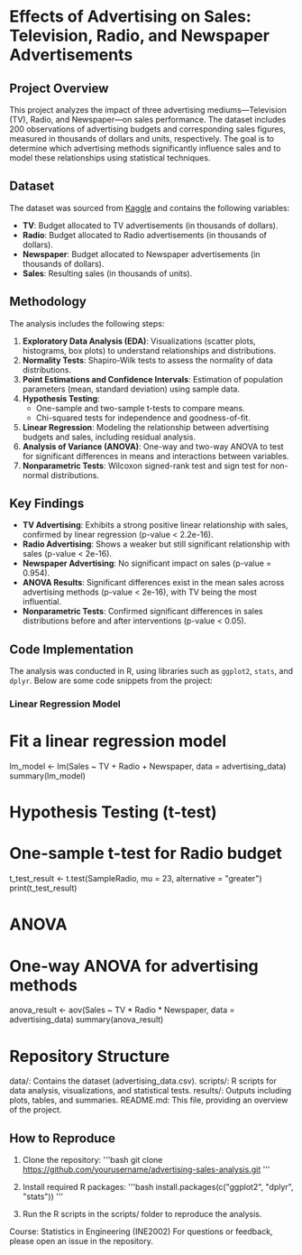 # Effects of Advertising on Sales: Television, Radio, and Newspaper Advertisements

## Project Overview
This project analyzes the impact of three advertising mediums—Television (TV), Radio, and Newspaper—on sales performance. The dataset includes 200 observations of advertising budgets and corresponding sales figures, measured in thousands of dollars and units, respectively. The goal is to determine which advertising methods significantly influence sales and to model these relationships using statistical techniques.

## Dataset
The dataset was sourced from [Kaggle](https://www.kaggle.com/datasets/ashydv/advertising-dataset) and contains the following variables:
- **TV**: Budget allocated to TV advertisements (in thousands of dollars).
- **Radio**: Budget allocated to Radio advertisements (in thousands of dollars).
- **Newspaper**: Budget allocated to Newspaper advertisements (in thousands of dollars).
- **Sales**: Resulting sales (in thousands of units).

## Methodology
The analysis includes the following steps:
1. **Exploratory Data Analysis (EDA)**: Visualizations (scatter plots, histograms, box plots) to understand relationships and distributions.
2. **Normality Tests**: Shapiro-Wilk tests to assess the normality of data distributions.
3. **Point Estimations and Confidence Intervals**: Estimation of population parameters (mean, standard deviation) using sample data.
4. **Hypothesis Testing**: 
   - One-sample and two-sample t-tests to compare means.
   - Chi-squared tests for independence and goodness-of-fit.
5. **Linear Regression**: Modeling the relationship between advertising budgets and sales, including residual analysis.
6. **Analysis of Variance (ANOVA)**: One-way and two-way ANOVA to test for significant differences in means and interactions between variables.
7. **Nonparametric Tests**: Wilcoxon signed-rank test and sign test for non-normal distributions.

## Key Findings
- **TV Advertising**: Exhibits a strong positive linear relationship with sales, confirmed by linear regression (p-value < 2.2e-16).
- **Radio Advertising**: Shows a weaker but still significant relationship with sales (p-value < 2e-16).
- **Newspaper Advertising**: No significant impact on sales (p-value = 0.954).
- **ANOVA Results**: Significant differences exist in the mean sales across advertising methods (p-value < 2e-16), with TV being the most influential.
- **Nonparametric Tests**: Confirmed significant differences in sales distributions before and after interventions (p-value < 0.05).

## Code Implementation
The analysis was conducted in R, using libraries such as `ggplot2`, `stats`, and `dplyr`. Below are some code snippets from the project:

### Linear Regression Model

# Fit a linear regression model
lm_model <- lm(Sales ~ TV + Radio + Newspaper, data = advertising_data)
summary(lm_model)

# Hypothesis Testing (t-test)
# One-sample t-test for Radio budget
t_test_result <- t.test(SampleRadio, mu = 23, alternative = "greater")
print(t_test_result)

# ANOVA

# One-way ANOVA for advertising methods
anova_result <- aov(Sales ~ TV * Radio * Newspaper, data = advertising_data)
summary(anova_result)


# Repository Structure

data/: Contains the dataset (advertising_data.csv).
scripts/: R scripts for data analysis, visualizations, and statistical tests.
results/: Outputs including plots, tables, and summaries.
README.md: This file, providing an overview of the project.

## How to Reproduce

1. Clone the repository:
'''bash
git clone https://github.com/yourusername/advertising-sales-analysis.git
'''

2. Install required R packages:
'''bash
install.packages(c("ggplot2", "dplyr", "stats"))
'''
3. Run the R scripts in the scripts/ folder to reproduce the analysis.

Course: Statistics in Engineering (INE2002)
For questions or feedback, please open an issue in the repository.
